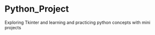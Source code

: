 # Python_Project
Exploring Tkinter and learning and practicing python concepts with mini projects 

